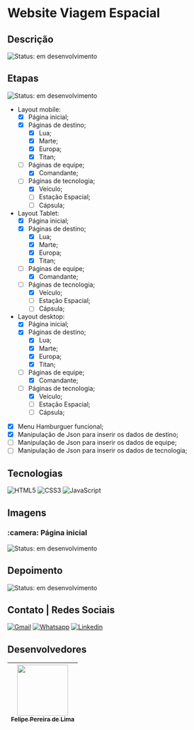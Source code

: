 # Website Viagem Espacial

## Descrição

![Status: em desenvolvimento](https://img.shields.io/badge/STATUS-Em%20desenvolvimento-blue)

## Etapas

 ![Status: em desenvolvimento](https://img.shields.io/badge/STATUS-Em%20desenvolvimento-blue)

 - Layout mobile:
    - [x] Página inicial;
    - [x] Páginas de destino;
      - [x] Lua;
      - [x] Marte;
      - [x] Europa;
      - [x] Titan;
    - [ ] Páginas de equipe;
      - [x] Comandante;
    - [ ] Páginas de tecnologia;
      - [x] Veículo;
      - [ ] Estação Espacial;
      - [ ] Cápsula;
 - Layout Tablet:
    - [x] Página inicial;
    - [x] Páginas de destino;
      - [x] Lua;
      - [x] Marte;
      - [x] Europa;
      - [x] Titan;
    - [ ] Páginas de equipe;
      - [x] Comandante;
    - [ ] Páginas de tecnologia;
      - [x] Veículo;
      - [ ] Estação Espacial;
      - [ ] Cápsula;
 - Layout desktop:
    - [x] Página inicial;
    - [x] Páginas de destino;
      - [x] Lua;
      - [x] Marte;
      - [x] Europa;
      - [x] Titan;
    - [ ] Páginas de equipe;
      - [x] Comandante;
    - [ ] Páginas de tecnologia;
      - [x] Veículo;
      - [ ] Estação Espacial;
      - [ ] Cápsula;
 - [x] Menu Hamburguer funcional;
 - [x] Manipulação de Json para inserir os dados de destino;
 - [ ] Manipulação de Json para inserir os dados de equipe;
 - [ ] Manipulação de Json para inserir os dados de tecnologia;

## Tecnologias

 ![HTML5](https://img.shields.io/badge/html5-%23E34F26.svg?style=for-the-badge&logo=html5&logoColor=white) ![CSS3](https://img.shields.io/badge/css3-%231572B6.svg?style=for-the-badge&logo=css3&logoColor=white) ![JavaScript](https://img.shields.io/badge/JavaScript-F7DF1E?style=for-the-badge&logo=javascript&logoColor=black) 

## Imagens

<h3> :camera: Página inicial </h3>

 ![Status: em desenvolvimento](https://img.shields.io/badge/STATUS-Em%20desenvolvimento-blue)

## Depoimento

![Status: em desenvolvimento](https://img.shields.io/badge/STATUS-Em%20desenvolvimento-blue)

## Contato | Redes Sociais

<a href="mailto:felipe.lima0160@gmail.com">![Gmail](https://img.shields.io/badge/Gmail-D14836?style=for-the-badge&logo=gmail&logoColor=white)</a>  <a href="https://wa.me/5521979926096">![Whatsapp](https://img.shields.io/badge/WhatsApp-25D366?style=for-the-badge&logo=whatsapp&logoColor=white)</a>  <a href="https://www.linkedin.com/in/felipe-lima01/">![Linkedin](https://img.shields.io/badge/LinkedIn-0077B5?style=for-the-badge&logo=linkedin&logoColor=white)</a> 

## Desenvolvedores

 | [<img src="https://avatars.githubusercontent.com/u/102830741?s=400&u=eb0ed821d5deeaaac9a910f737ce38ddfda2f3a9&v=4" width=115><br><sub>Felipe Pereira de Lima</sub>](https://github.com/LipePLima) 
 | :---: |
